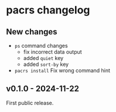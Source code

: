 # pacrs changelog

## New changes

- `ps` command changes
  - fix incorrect data output
  - added `quiet` key
  - added `sort-by` key
- `pacrs install` Fix wrong command hint

## v0.1.0 - 2024-11-22

First public release.
